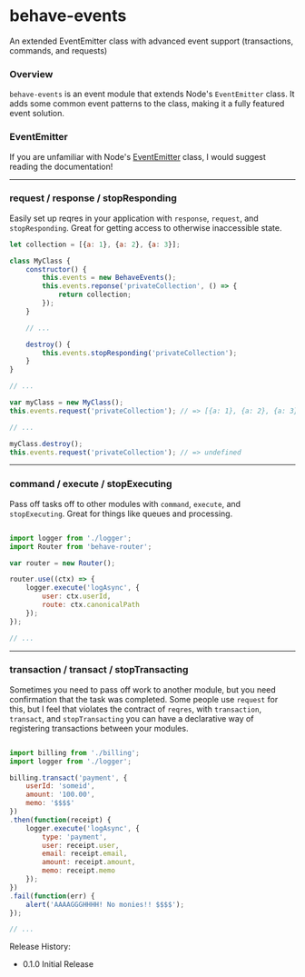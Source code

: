 # behave-events
An extended EventEmitter class with advanced event support (transactions, commands, and requests)

### Overview

`behave-events` is an event module that extends Node's `EventEmitter` class. It adds some common event patterns to the class, making it a fully featured event solution.

### EventEmitter

If you are unfamiliar with Node's [EventEmitter](http://nodejs.org/api/events.html) class, I would suggest reading the documentation!

___

### request / response / stopResponding

Easily set up reqres in your application with `response`, `request`, and `stopResponding`. Great for getting access to otherwise inaccessible state.

```javascript
let collection = [{a: 1}, {a: 2}, {a: 3}];

class MyClass {
    constructor() {
        this.events = new BehaveEvents();
        this.events.reponse('privateCollection', () => {
            return collection;
        });
    }

    // ...

    destroy() {
        this.events.stopResponding('privateCollection');
    }
}

// ...

var myClass = new MyClass();
this.events.request('privateCollection'); // => [{a: 1}, {a: 2}, {a: 3}]

// ...

myClass.destroy();
this.events.request('privateCollection'); // => undefined

```

___

### command / execute / stopExecuting

Pass off tasks off to other modules with `command`, `execute`, and `stopExecuting`. Great for things like queues and processing.

```javascript

import logger from './logger';
import Router from 'behave-router';

var router = new Router();

router.use((ctx) => {
    logger.execute('logAsync', {
        user: ctx.userId,
        route: ctx.canonicalPath
    });
});

// ...

```

___

### transaction / transact / stopTransacting

Sometimes you need to pass off work to another module, but you need confirmation that the task was completed. Some people use `request` for this, but I feel that violates the contract of `reqres`, with `transaction`, `transact`, and `stopTransacting` you can have a declarative way of registering transactions between your modules.

```javascript

import billing from './billing';
import logger from './logger';

billing.transact('payment', {
    userId: 'someid',
    amount: '100.00',
    memo: '$$$$'
})
.then(function(receipt) {
    logger.execute('logAsync', {
        type: 'payment',
        user: receipt.user,
        email: receipt.email,
        amount: receipt.amount,
        memo: receipt.memo
    });
})
.fail(function(err) {
    alert('AAAAGGGHHHH! No monies!! $$$$');
});

// ...

```

Release History:

- 0.1.0 Initial Release
